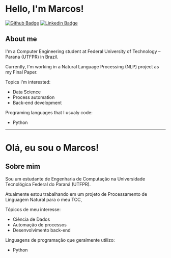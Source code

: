 # Hello, I'm Marcos!

[![Github Badge](https://img.shields.io/badge/-Github-000?style=flat&logo=Github&logoColor=white&link=hhttps://github.com/mahboriola)](https://github.com/mahboriola)
[![Linkedin Badge](https://img.shields.io/badge/-LinkedIn-blue?style=flat&logo=Linkedin&logoColor=white&link=https://github.com/mahboriola)](https://www.linkedin.com/in/mahboriola/)

## About me
I'm a Computer Engineering student at Federal University of Technology – Parana (UTFPR) in Brazil.

Currently, I'm working in a Natural Language Processing (NLP) project as my Final Paper.

Topics I'm interested:
- Data Science
- Process automation
- Back-end development

Programing languages that I usualy code:
- Python

***

# Olá, eu sou o Marcos!

## Sobre mim
Sou um estudante de Engenharia de Computação na Universidade Tecnológica Federal do Paraná (UTFPR).

Atualmente estou trabalhando em um projeto de Processamento de Linguagem Natural para o meu TCC,

Tópicos de meu interesse:
- Ciência de Dados
- Automação de processos
- Desenvolvimento back-end

Linguagens de programação que geralmente utilizo:
- Python